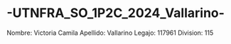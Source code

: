 # -UTNFRA_SO_1P2C_2024_Vallarino-

Nombre: Victoria Camila
Apellido: Vallarino 
Legajo: 117961
Division: 115
